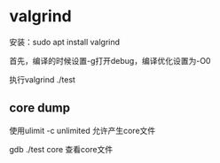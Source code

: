 # valgrind

安装：sudo apt install valgrind

首先，编译的时候设置-g打开debug，编译优化设置为-O0

执行valgrind ./test

## core dump

使用ulimit -c unlimited 允许产生core文件

gdb ./test core 查看core文件